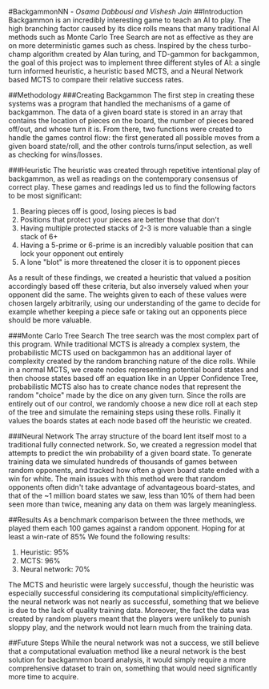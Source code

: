 #BackgammonNN - *Osama Dabbousi and Vishesh Jain*
##Introduction
Backgammon is an incredibly interesting game to teach an AI to play.
The high branching factor caused by its dice rolls means that many traditional AI methods such as Monte Carlo Tree Search are not as effective as they are on more deterministic games such as chess. 
Inspired by the chess turbo-champ algorithm created by Alan turing, and TD-gammon for backgammon, the goal of this project was to implement three different styles of AI:
a single turn informed heuristic, a heuristic based MCTS, and a Neural Network based MCTS to compare their relative success rates. 

##Methodology
###Creating Backgammon
The first step in creating these systems was a program that handled the mechanisms of a game of backgammon.
The data of a given board state is stored in an array that contains the location of pieces on the board, the number of pieces beared off/out, and whose turn it is.
From there, two functions were created to handle the games control flow: the first generated all possible moves from a given board state/roll, and the other controls turns/input selection, as well as checking for wins/losses.

###Heuristic
The heuristic was created through repetitive intentional play of backgammon, as well as readings on the contemporary consensus of correct play.
These games and readings led us to find the following factors to be most significant:
1. Bearing pieces off is good, losing pieces is bad
2. Positions that protect your pieces are better those that don't
3. Having multiple protected stacks of 2-3 is more valuable than a single stack of 6+
4. Having a 5-prime or 6-prime is an incredibly valuable position that can lock your opponent out entirely
5. A lone "blot" is more threatened the closer it is to opponent pieces

As a result of these findings, we created a heuristic that valued a position accordingly based off these criteria, but also inversely valued when your opponent did the same. 
The weights given to each of these values were chosen largely arbitrarily, using our understanding of the game to decide for example whether keeping a piece safe or taking out an opponents piece should be more valuable. 

###Monte Carlo Tree Search
The tree search was the most complex part of this program. While traditional MCTS is already a complex system, the probabilistic MCTS used on backgammon has an additional layer of complexity created by the random branching nature of the dice rolls.
While in a normal MCTS, we create nodes representing potential board states and then choose states based off an equation like in an Upper Confidence Tree, probabilistic MCTS also has to create chance nodes that represent the random "choice" made by the dice on any given turn.
Since the rolls are entirely out of our control, we randomly choose a new dice roll at each step of the tree and simulate the remaining steps using these rolls.
Finally it values the boards states at each node based off the heuristic we created. 

###Neural Network
The array structure of the board lent itself most to a traditional fully connected network.
So, we created a regression model that attempts to predict the win probability of a given board state. 
To generate training data we simulated hundreds of thousands of games between random opponents, and tracked how often a given board state ended with a win for white. 
The main issues with this method were that random opponents often didn't take advantage of advantageous board-states, and that of the ~1 million board states we saw, less than 10% of them had been seen more than twice, meaning any data on them was largely meaningless.

##Results
As a benchmark comparison between the three methods, we played them each 100 games against a random opponent. Hoping for at least a win-rate of 85%
We found the following results:
1. Heuristic: 95%
2. MCTS: 96%
3. Neural network: 70%

The MCTS and heuristic were largely successful, though the heuristic was especially successful considering its computational simplicity/efficiency.
the neural network was not nearly as successful, something that we believe is due to the lack of quality training data. Moreover, the fact the data was created by random players meant that the players were unlikely to punish sloppy play, and the network would not learn much from the training data.


##Future Steps
While the neural network was not a success, we still believe that a computational evaluation method like a neural network is the best solution for backgammon board analysis, it would simply require a more comprehensive dataset to train on, something that would need significantly more time to acquire. 
